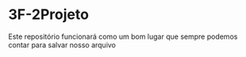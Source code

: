# 3F-2Projeto
Este repositório funcionará como um bom lugar que sempre podemos contar para salvar nosso arquivo
